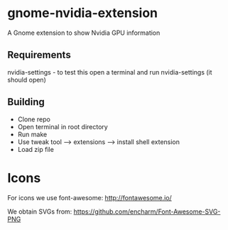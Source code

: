 # gnome-nvidia-extension
A Gnome extension to show Nvidia GPU information

## Requirements
nvidia-settings - to test this open a terminal and run nvidia-settings (it should open)

## Building
- Clone repo
- Open terminal in root directory
- Run make
- Use tweak tool --> extensions --> install shell extension
- Load zip file

# Icons
For icons we use font-awesome:
http://fontawesome.io/

We obtain SVGs from:
https://github.com/encharm/Font-Awesome-SVG-PNG
